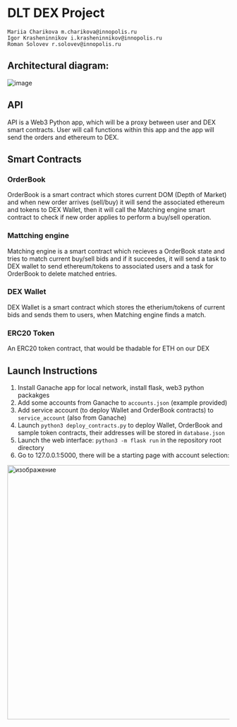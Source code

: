 # DLT DEX Project
```
Mariia Charikova m.charikova@innopolis.ru
Igor Krasheninnikov i.krasheninnikov@innopolis.ru
Roman Solovev r.solovev@innopolis.ru
```

## Architectural diagram:  
![image](https://user-images.githubusercontent.com/33293223/117657699-8b034e00-b1a2-11eb-96f4-804f3101d2a1.png)

## API
API is a Web3 Python app, which will be a proxy between user and DEX smart contracts. User will call functions within this app and the app will send the orders and ethereum to DEX.
## Smart Contracts
### OrderBook
OrderBook is a smart contract which stores current DOM (Depth of Market) and when new order arrives (sell/buy) it will send the associated ethereum and tokens to DEX Wallet, then it will call the Matching engine smart contract to check if new order applies to perform a buy/sell operation.
### Mattching engine
Matching engine is a smart contract which recieves a OrderBook state and tries to match current buy/sell bids and if it succeedes, it will send a task to DEX wallet to send ethereum/tokens to associated users and a task for OrderBook to delete matched entries.
### DEX Wallet
DEX Wallet is a smart contract which stores the etherium/tokens of current bids and sends them to users, when Matching engine finds a match. 
### ERC20 Token
An ERC20 token contract, that would be thadable for ETH on our DEX

## Launch Instructions
1. Install Ganache app for local network, install flask, web3 python packakges
2. Add some accounts from Ganache to `accounts.json` (example provided)
3. Add service account (to deploy Wallet and OrderBook contracts) to `service_account` (also from Ganache)
4. Launch `python3 deploy_contracts.py` to deploy Wallet, OrderBook and sample token contracts, their addresses will be stored in `database.json`
5. Launch the web interface: `python3 -m flask run` in the repository root directory
6. Go to 127.0.0.1:5000, there will be a starting page with account selection:  
  <img width="576" alt="изображение" src="https://user-images.githubusercontent.com/33293285/117690013-083ebb00-b1c3-11eb-8875-4879c30562b7.png">
